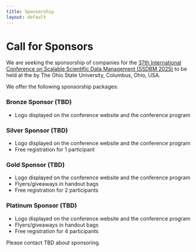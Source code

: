 ```yaml
---
title: Sponsorship
layout: default
---
```


# Call for Sponsors

We are seeking the sponsorship of companies for the 
[37th International Conference on Scalable Scientific Data Management (SSDBM 2025)](https://ssdbm.org/2025/) 
to be held at the by The Ohio State University, Columbus, Ohio, USA.

We offer the following sponsorship packages:

### Bronze Sponsor (TBD)

- Logo displayed on the conference website and the conference program

### Silver Sponsor (TBD)

- Logo displayed on the conference website and the conference program
- Free registration for 1 participant

### Gold Sponsor (TBD)

- Logo displayed on the conference website and the conference program
- Flyers/giveaways in handout bags
- Free registration for 2 participants

### Platinum Sponsor (TBD)

- Logo displayed on the conference website and the conference program
- Flyers/giveaways in handout bags
- Free registration for 4 participants

Please contact TBD about sponsoring.
